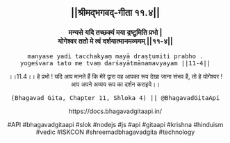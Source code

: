 <center><h2>||श्रीमद्‍भगवद्‍-गीता ११.४||</h2>
<h3>मन्यसे यदि तच्छक्यं मया द्रष्टुमिति प्रभो |<br/>योगेश्वर ततो मे त्वं दर्शयात्मानमव्ययम् ||११-४||</h3>
<pre>manyase yadi tacchakyaṃ mayā draṣṭumiti prabho .<br/>yogeśvara tato me tvaṃ darśayātmānamavyayam ||11-4||</pre>
<p>।।11.4।। हे प्रभो ! यदि आप मानते हैं कि मेरे द्वारा वह आपका रूप देखा जाना संभव है, तो हे योगेश्वर ! आप अपने अव्यय रूप का दर्शन कराइये।।</p>
<pre>(Bhagavad Gita, Chapter 11, Shloka 4) || @BhagavadGitaApi</pre><p>https://docs.bhagavadgitaapi.in/</p><p>#API #bhagavadgitaapi #slok #nodejs #js #api #gitaapi #krishna #hinduism #vedic #ISKCON #shreemadbhagavadgita #technology</p></center>